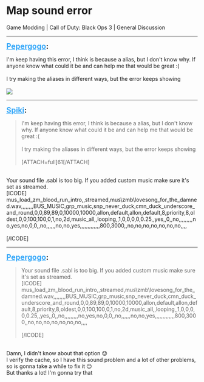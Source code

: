 # Map sound error
Game Modding | Call of Duty: Black Ops 3 | General Discussion

---
<strong style="font-size: 1.4em;"><span style="text-decoration: underline;text-decoration-color: #34a7f9;"><span style="color:#34a7f9;">Pepergogo</span></span>:</strong>

<p>I&#39;m keep having this error, I think is because a alias, but I don&#39;t know why. If anyone know what could it be and can help me that would be great :(<br /><br />I try making the aliases in different ways, but the error keeps showing<br /><br /><img style="max-width: 500px;" src="{{ '/wiki/threads/assets/a.61.png' | relative_url }}"></p>

---
<strong style="font-size: 1.4em;"><span style="text-decoration: underline;text-decoration-color: #34a7f9;"><span style="color:#34a7f9;">Spiki</span></span>:</strong>

<p><blockquote>I&#39;m keep having this error, I think is because a alias, but I don&#39;t know why. If anyone know what could it be and can help me that would be great :(<br /><br />I try making the aliases in different ways, but the error keeps showing<br /><br />[ATTACH=full]61[/ATTACH]<br /></blockquote><br />Your sound file .sabl is too big. If you added custom music make sure it&#39;s set as streamed.<br />[ICODE]<br />mus_load_zm_blood_run_intro,,streamed,mus\zmb\lovesong_for_the_damned.wav,,,,,,,,BUS_MUSIC,grp_music,snp_never_duck,cmn_duck_underscore_and_round,0,0,89,89,0,10000,10000,allon,default,allon,default,8,priority,8,oldest,0,0,100,100,0,1,no,2d,music_all,,looping,,1,0,0,0,0,0.25,,yes,,0,,no,,,,,,,,,no,yes,no,0,0,,no,,,,,,no,no,yes,,,,,,,,,,,,,800,3000,,no,no,no,no,no,no,no,,,,<br /><br />[/ICODE]</p>

---
<strong style="font-size: 1.4em;"><span style="text-decoration: underline;text-decoration-color: #34a7f9;"><span style="color:#34a7f9;">Pepergogo</span></span>:</strong>

<p><blockquote>Your sound file .sabl is too big. If you added custom music make sure it&#39;s set as streamed.<br />[ICODE]<br />mus_load_zm_blood_run_intro,,streamed,mus\zmb\lovesong_for_the_damned.wav,,,,,,,,BUS_MUSIC,grp_music,snp_never_duck,cmn_duck_underscore_and_round,0,0,89,89,0,10000,10000,allon,default,allon,default,8,priority,8,oldest,0,0,100,100,0,1,no,2d,music_all,,looping,,1,0,0,0,0,0.25,,yes,,0,,no,,,,,,,,,no,yes,no,0,0,,no,,,,,,no,no,yes,,,,,,,,,,,,,800,3000,,no,no,no,no,no,no,no,,,,<br /><br />[/ICODE]<br /></blockquote><br />Damn, I didn&#39;t know about that option &#128531;<br />I verify the cache, so I have this sound problem and a lot of other problems, so is gonna take a while to fix it &#128532;<br />But thanks a lot! I&#39;m gonna try that</p>

